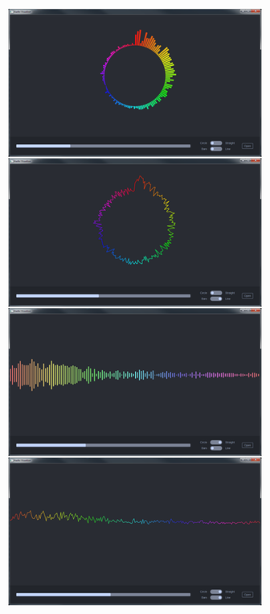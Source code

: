 ![screen1](screenshots/screen1.PNG)
![screen2](screenshots/screen2.PNG)
![screen3](screenshots/screen3.PNG)
![screen4](screenshots/screen4.PNG)
